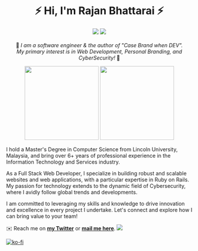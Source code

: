 <h1 align="center">⚡️ Hi, I'm Rajan Bhattarai ⚡️</h1>

<h4 align="center"><a href="https://cdrrazan.com"><img src="https://img.shields.io/badge/blog-%23FFA500.svg?&style=for-the-badge&logo=rss&logoColor=white"/></a> <a href="https://rajan.link/linkedin"><img src="https://img.shields.io/badge/linkedin-%230077B5.svg?&style=for-the-badge&logo=linkedin&logoColor=white"/></a>   </h4>

<p align="center">🔭 <i> I am a software engineer & the author of "Case Brand when DEV". </i> <br/> <i> My primary interest is in Web Development, Personal Branding, and CyberSecurity! </i> 🔭  </p> 

<p align="center">
  <a href="https://shop.digitonx.com/b/case-brand-when-dev"><img src="https://i.imgur.com/kYEXfRn.jpeg" width="200" /></a>
  <a href="https://shop.digitonx.com/b/custom-domain-and-email-101"><img src="https://i.imgur.com/S8kB9Lj.jpeg" width="200" /></a>
</p>

I hold a Master's Degree in Computer Science from Lincoln University, Malaysia, and bring over 6+ years of professional experience in the Information Technology and Services industry.

As a Full Stack Web Developer, I specialize in building robust and scalable websites and web applications, with a particular expertise in Ruby on Rails. My passion for technology extends to the dynamic field of Cybersecurity, where I avidly follow global trends and developments.

I am committed to leveraging my skills and knowledge to drive innovation and excellence in every project I undertake. Let's connect and explore how I can bring value to your team!

✉️ Reach me on **[my Twitter](https://x.com/cdrrazan)** or **[mail me here](mailto:rajan@rajanbhattarai.com)**.
![](https://visitor-badge.glitch.me/badge?page_id=cdrrazan)
<br/>

[![ko-fi](https://ko-fi.com/img/githubbutton_sm.svg)](https://ko-fi.com/D1D01BILA6)
